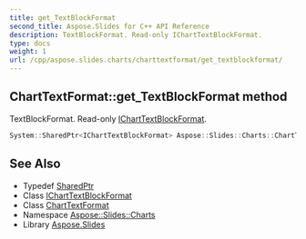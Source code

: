 ```yaml
---
title: get_TextBlockFormat
second_title: Aspose.Slides for C++ API Reference
description: TextBlockFormat. Read-only IChartTextBlockFormat.
type: docs
weight: 1
url: /cpp/aspose.slides.charts/charttextformat/get_textblockformat/
---
```

## ChartTextFormat::get_TextBlockFormat method


TextBlockFormat. Read-only [IChartTextBlockFormat](../../icharttextblockformat/).

```cpp
System::SharedPtr<IChartTextBlockFormat> Aspose::Slides::Charts::ChartTextFormat::get_TextBlockFormat() override
```

## See Also

* Typedef [SharedPtr](../../../system/sharedptr/)
* Class [IChartTextBlockFormat](../../icharttextblockformat/)
* Class [ChartTextFormat](../)
* Namespace [Aspose::Slides::Charts](../../)
* Library [Aspose.Slides](../../../)
